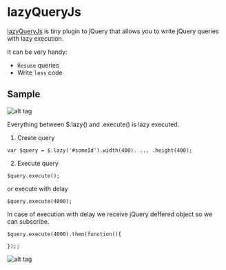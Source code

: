 lazyQueryJs
===========

[lazyQueryJs](https://github.com/iarovyi/lazyQueryJs/blob/master/lazyQuery.js) is tiny plugin to jQuery
that allows you to write jQuery queries with lazy execution. 

 It can be very handy:
 
 * `Resuse` queries
 * Write `less` code
 
Sample
-------------------------

![alt tag](https://raw.github.com/iarovyi/lazyQueryJs/master/img/lazyQuerySample.png)

Everything between $.lazy() and .execute() is lazy executed.

1) Create query

```
var $query = $.lazy('#someId').width(400). ... .height(400);
```
2) Execute query

```
$query.execute();
```
  or execute with delay
```
$query.execute(4000);
```
  In case of execution with delay we receive jQuery deffered object so we can subscribe.

```
$query.execute(4000).then(function(){

});;
```

![alt tag](https://raw.github.com/iarovyi/lazyQueryJs/master/img/lazyQuerySample-wait.png)
